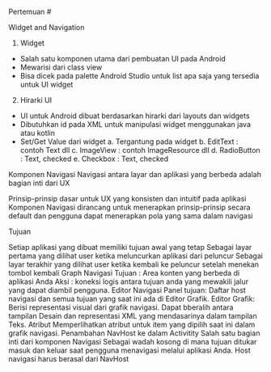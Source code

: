 Pertemuan #

Widget and Navigation

1. Widget

- Salah satu komponen utama dari pembuatan UI pada Android
- Mewarisi dari class view
- Bisa dicek pada palette Android Studio untuk list apa saja yang tersedia untuk UI widget

2. Hirarki UI

- UI untuk Android dibuat berdasarkan hirarki dari layouts dan widgets
- Dibutuhkan id pada XML untuk manipulasi widget menggunakan java atau kotlin
- Set/Get Value dari widget a. Tergantung pada widget b. EditText : contoh Text dll c. ImageView : contoh ImageResource dll d. RadioButton : Text, checked e. Checkbox : Text, checked

Komponen Navigasi Navigasi antara layar dan aplikasi yang berbeda adalah bagian inti dari UX

Prinsip-prinsip dasar untuk UX yang konsisten dan intuitif pada aplikasi Komponen Navigasi dirancang untuk menerapkan prinsip-prinsip secara default dan pengguna dapat menerapkan pola yang sama dalam navigasi

Tujuan

Setiap aplikasi yang dibuat memiliki tujuan awal yang tetap
Sebagai layar pertama yang dilihat user ketika meluncurkan aplikasi dari peluncur
Sebagai layar terakhir yang dilihat user ketika kembali ke peluncur setelah menekan tombol kembali
Graph Navigasi
Tujuan : Area konten yang berbeda di aplikasi Anda
Aksi : koneksi logis antara tujuan anda yang mewakili jalur yang dapat diambil pengguna.
Editor Navigasi
Panel tujuan: Daftar host navigasi dan semua tujuan yang saat ini ada di Editor Grafik.
Editor Grafik: Berisi representasi visual dari grafik navigasi.
Dapat bberalih antara tampilan Desain dan representasi XML yang mendasarinya dalam tampilan Teks.
Atribut
Memperlihatkan atribut untuk item yang dipilih saat ini dalam grafik navigasi.
Penambahan NavHost ke dalam Activitity
Salah satu bagian inti dari komponen Navigasi
Sebagai wadah kosong di mana tujuan ditukar masuk dan keluar saat pengguna menavigasi melalui aplikasi Anda.
Host navigasi harus berasal dari NavHost
